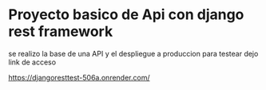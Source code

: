 <h1> Proyecto basico de Api con django rest framework </h1>

se realizo la base de una API y el despliegue a produccion para testear
dejo link de acceso

https://djangoresttest-506a.onrender.com/
